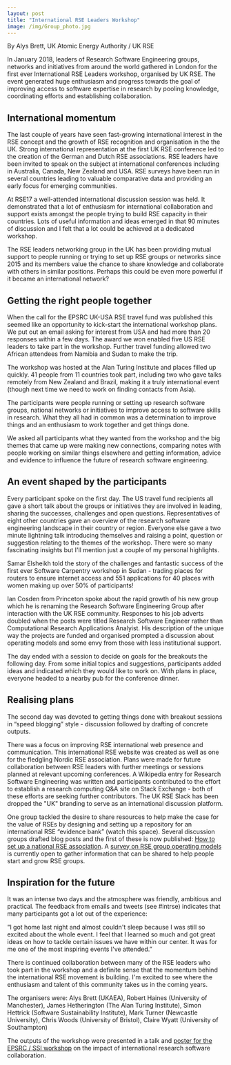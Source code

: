 ```yaml
---
layout: post
title: "International RSE Leaders Workshop"
image: /img/Group_photo.jpg
---
```


By Alys Brett, UK Atomic Energy Authority / UK RSE


In January 2018, leaders of Research Software Engineering groups, networks and initiatives from around the world gathered in London for the first ever International RSE Leaders workshop, organised by UK RSE. The event generated huge enthusiasm and progress towards the goal of improving access to software expertise in research by pooling knowledge, coordinating efforts and establishing collaboration. 

<!--break-->

<!-- ![Int RSEL participants map](/img/Group_photo.jpg) -->

## International momentum 

The last couple of years have seen fast-growing international interest in the RSE concept and the growth of RSE recognition and organisation in the the UK. Strong international representation at the first UK RSE conference led to the creation of the German and Dutch RSE associations. RSE leaders have been invited to speak on the subject at international conferences including in Australia, Canada, New Zealand and USA. RSE surveys have been run in several countries leading to valuable comparative data and providing an early focus for emerging communities. 

At RSE17 a well-attended international discussion session was held. It demonstrated that a lot of enthusiasm for international collaboration and support exists amongst the people trying to build RSE capacity in their countries. Lots of useful information and ideas emerged in that 90 minutes of discussion and I felt that a lot could be achieved at a dedicated workshop.

The RSE leaders networking group in the UK has been providing mutual support to people running or trying to set up RSE groups or networks since 2015 and its members value the chance to share knowledge and collaborate with others in similar positions. Perhaps this could be even more powerful if it became an international network?

## Getting the right people together 

When the call for the EPSRC UK-USA RSE travel fund was published this seemed like an opportunity to kick-start the international workshop plans. We put out an email asking for interest from USA and had more than 20 responses within a few days. The award we won enabled five US RSE leaders to take part in the workshop. Further travel funding allowed two African attendees from Namibia and Sudan to make the trip. 

The workshop was hosted at the Alan Turing Institute and places filled up quickly. 41 people from 11 countries took part, including two who gave talks remotely from New Zealand and Brazil, making it a truly international event (though next time we need to work on finding contacts from Asia).

<!--img src="/img/intRSE_participnts_map.PNG" width=350px /-->

The participants were people running or setting up research software groups, national networks or initiatives to improve access to software skills in research. What they all had in common was a determination to improve things and an enthusiasm to work together and get things done.

We asked all participants what they wanted from the workshop and the big themes that came up were making new connections, comparing notes with people working on similar things elsewhere and getting information, advice and evidence to influence the future of research software engineering.

## An event shaped by the participants

Every participant spoke on the first day. The US travel fund recipients all gave a short talk about the groups or initiatives they are involved in leading, sharing the successes, challenges and open questions. Representatives of eight other countries gave an overview of the research software engineering landscape in their country or region. Everyone else gave a two minute lightning talk introducing themselves and raising a point, question or suggestion relating to the themes of the workshop. There were so many fascinating insights but I'll mention just a couple of my personal highlights.

Samar Elsheikh told the story of the challenges and fantastic success of the first ever Software Carpentry workshop in Sudan - trading places for routers to ensure internet access and 551 applications for 40 places with women making up over 50% of participants!

Ian Cosden from Princeton spoke about the rapid growth of his new group which he is renaming the Research Software Engineering Group after interaction with the UK RSE community. Responses to his job adverts doubled when the posts were titled Research Software Engineer rather than Computational Research Applications Analyist. His description of the unique way the projects are funded and organised prompted a discussion about operating models and some envy from those with less institutional support. 

The day ended with a session to decide on goals for the breakouts the following day. From some initial topics and suggestions, participants added ideas and indicated which they would like to work on. With plans in place, everyone headed to a nearby pub for the conference dinner.

## Realising plans

The second day was devoted to getting things done with breakout sessions in “speed blogging” style - discussion followed by drafting of concrete outputs.

There was a focus on improving RSE international web presence and communication. This international RSE website was created as well as one for the fledgling Nordic RSE association. Plans were made for future collaboration between RSE leaders with further meetings or sessions planned at relevant upcoming conferences. A Wikipedia entry for Research Software Engineering was written and participants contributed to the effort to establish a research computing Q&A site on Stack Exchange - both of these efforts are seeking further contributors. The UK RSE Slack has been dropped the "UK" branding to serve as an international discussion platform.

One group tackled the desire to share resources to help make the case for the value of RSEs by designing and setting up a repository for an international RSE “evidence bank” (watch this space). Several discussion groups drafted blog posts and the first of these is now published: [How to set up a national RSE association](https://researchsoftware.org/2018/04/18/how-to-setup.html). A [survey on RSE group operating models](https://goo.gl/forms/nPZeP1osHXw44anr2) is currently open to gather information that can be shared to help people start and grow RSE groups.

## Inspiration for the future

It was an intense two days and the atmosphere was friendly, ambitious and practical. The feedback from emails and tweets (see #intrse) indicates that many participants got a lot out of the experience:

“I got home last night and almost couldn't sleep because I was still so excited about the whole event. I feel that I learned so much and got great ideas on how to tackle certain issues we have within our center. It was for me one of the most inspiring events I've attended.”

There is continued collaboration between many of the RSE leaders who took part in the workshop and a definite sense that the momentum behind the international RSE movement is building. I'm excited to see where the enthusiasm and talent of this community takes us in the coming years.



The organisers were: 
Alys Brett (UKAEA), Robert Haines (University of Manchester), James Hetherington (The Alan Turing Institute), Simon Hettrick (Software Sustainability Institute), Mark Turner (Newcastle University), Chris Woods (University of Bristol), Claire Wyatt (University of Southampton)

The outputs of the workshop were presented in a talk and <a href="http://rse.ac.uk/wp-content/uploads/2018/04/I-RSEL-poster.pdf">poster for the EPSRC / SSI workshop</a> on the impact of international research software collaboration.
